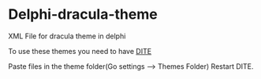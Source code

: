 # Delphi-dracula-theme
XML File for dracula theme in delphi


To use these themes you need to have [DITE](https://github.com/RRUZ/delphi-ide-theme-editor)


Paste files in the theme folder(Go settings --> Themes Folder)
Restart DITE.
